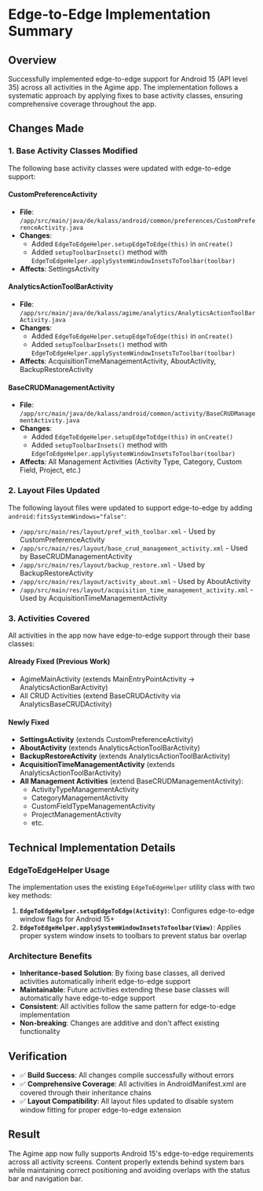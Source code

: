# Edge-to-Edge Implementation Summary

## Overview
Successfully implemented edge-to-edge support for Android 15 (API level 35) across all activities in the Agime app. The implementation follows a systematic approach by applying fixes to base activity classes, ensuring comprehensive coverage throughout the app.

## Changes Made

### 1. Base Activity Classes Modified
The following base activity classes were updated with edge-to-edge support:

#### CustomPreferenceActivity
- **File**: `/app/src/main/java/de/kalass/android/common/preferences/CustomPreferenceActivity.java`
- **Changes**: 
  - Added `EdgeToEdgeHelper.setupEdgeToEdge(this)` in `onCreate()`
  - Added `setupToolbarInsets()` method with `EdgeToEdgeHelper.applySystemWindowInsetsToToolbar(toolbar)`
- **Affects**: SettingsActivity

#### AnalyticsActionToolBarActivity
- **File**: `/app/src/main/java/de/kalass/agime/analytics/AnalyticsActionToolBarActivity.java`
- **Changes**:
  - Added `EdgeToEdgeHelper.setupEdgeToEdge(this)` in `onCreate()`
  - Added `setupToolbarInsets()` method with `EdgeToEdgeHelper.applySystemWindowInsetsToToolbar(toolbar)`
- **Affects**: AcquisitionTimeManagementActivity, AboutActivity, BackupRestoreActivity

#### BaseCRUDManagementActivity
- **File**: `/app/src/main/java/de/kalass/android/common/activity/BaseCRUDManagementActivity.java`
- **Changes**:
  - Added `EdgeToEdgeHelper.setupEdgeToEdge(this)` in `onCreate()`
  - Added `setupToolbarInsets()` method with `EdgeToEdgeHelper.applySystemWindowInsetsToToolbar(toolbar)`
- **Affects**: All Management Activities (Activity Type, Category, Custom Field, Project, etc.)

### 2. Layout Files Updated
The following layout files were updated to support edge-to-edge by adding `android:fitsSystemWindows="false"`:

- `/app/src/main/res/layout/pref_with_toolbar.xml` - Used by CustomPreferenceActivity
- `/app/src/main/res/layout/base_crud_management_activity.xml` - Used by BaseCRUDManagementActivity
- `/app/src/main/res/layout/backup_restore.xml` - Used by BackupRestoreActivity
- `/app/src/main/res/layout/activity_about.xml` - Used by AboutActivity
- `/app/src/main/res/layout/acquisition_time_management_activity.xml` - Used by AcquisitionTimeManagementActivity

### 3. Activities Covered
All activities in the app now have edge-to-edge support through their base classes:

#### Already Fixed (Previous Work)
- AgimeMainActivity (extends MainEntryPointActivity → AnalyticsActionBarActivity)
- All CRUD Activities (extend BaseCRUDActivity via AnalyticsBaseCRUDActivity)

#### Newly Fixed
- **SettingsActivity** (extends CustomPreferenceActivity)
- **AboutActivity** (extends AnalyticsActionToolBarActivity)
- **BackupRestoreActivity** (extends AnalyticsActionToolBarActivity)
- **AcquisitionTimeManagementActivity** (extends AnalyticsActionToolBarActivity)
- **All Management Activities** (extend BaseCRUDManagementActivity):
  - ActivityTypeManagementActivity
  - CategoryManagementActivity
  - CustomFieldTypeManagementActivity
  - ProjectManagementActivity
  - etc.

## Technical Implementation Details

### EdgeToEdgeHelper Usage
The implementation uses the existing `EdgeToEdgeHelper` utility class with two key methods:

1. **`EdgeToEdgeHelper.setupEdgeToEdge(Activity)`**: Configures edge-to-edge window flags for Android 15+
2. **`EdgeToEdgeHelper.applySystemWindowInsetsToToolbar(View)`**: Applies proper system window insets to toolbars to prevent status bar overlap

### Architecture Benefits
- **Inheritance-based Solution**: By fixing base classes, all derived activities automatically inherit edge-to-edge support
- **Maintainable**: Future activities extending these base classes will automatically have edge-to-edge support
- **Consistent**: All activities follow the same pattern for edge-to-edge implementation
- **Non-breaking**: Changes are additive and don't affect existing functionality

## Verification
- ✅ **Build Success**: All changes compile successfully without errors
- ✅ **Comprehensive Coverage**: All activities in AndroidManifest.xml are covered through their inheritance chains
- ✅ **Layout Compatibility**: All layout files updated to disable system window fitting for proper edge-to-edge extension

## Result
The Agime app now fully supports Android 15's edge-to-edge requirements across all activity screens. Content properly extends behind system bars while maintaining correct positioning and avoiding overlaps with the status bar and navigation bar.
